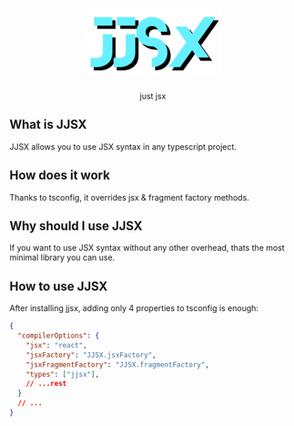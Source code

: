 <h1 align="center">
    <img src="logo.svg" height="120">
</h1>
<center>just jsx</center>

## What is JJSX
JJSX allows you to use JSX syntax in any typescript project.

## How does it work
Thanks to tsconfig, it overrides jsx & fragment factory methods.

## Why should I use JJSX
If you want to use JSX syntax without any other overhead, thats the most minimal library you can use.

## How to use JJSX
After installing jjsx, adding only 4 properties to tsconfig is enough:
```json
{
  "compilerOptions": {
    "jsx": "react",
    "jsxFactory": "JJSX.jsxFactory",
    "jsxFragmentFactory": "JJSX.fragmentFactory",
    "types": ["jjsx"],
    // ...rest
  }
  // ...
}
```